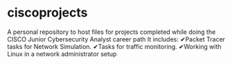 # ciscoprojects
A personal repository to host files for projects completed while doing the CISCO Junior Cybersecurity Analyst career path
It includes:
✔Packet Tracer tasks for Network Simulation.
✔Tasks for traffic monitoring.
✔Working with Linux in a network administrator setup

